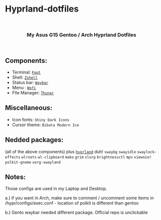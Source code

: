 # Hyprland-dotfiles

<br>
<h3 align = "center">My Asus G15 Gentoo / Arch Hyprland Dotfiles</h3>
<br>

<img src="https://github.com/JaKooLit/Asus-G15-2021-hyprland-dots/blob/main/preview.png" alt="">

## Components:

- Terminal: [`Foot`](https://github.com/r-c-f/foot)
- Shell: [`Zshell`](https://www.zsh.org/)
- Status bar: [`Waybar`](https://github.com/Alexays/Waybar)
- Menu : [`Wofi`](https://hg.sr.ht/~scoopta/wofi)
- FIle Manager: [`Thunar`](https://docs.xfce.org/xfce/thunar/start)

## Miscellaneous:

- Icon fonts: `Shiny Dark Icons`
- Cursor theme: `Bibata Modern Ice`

## Nedded packages:

(all of the above components) plus [`hyprland`](https://github.com/hyprwm/Hyprland) duh! `swaybg` `swayidle` `swaylock-effects` `wlroots` `wl-clipboard` `mako` `grim` `slurp` `brightnessctl`  `mpv` `viewnior`  `polkit-gnome` `xorg-xwayland`


## Notes: 

Those configs are used in my Laptop and Desktop. 

a.) if you want in Arch, make sure to comment / uncomment some items in /hypr/configs/exec.conf - location of polkit is different than gentoo

b.) Gento waybar needed different package. Official repo is unclickable

